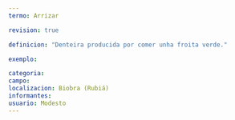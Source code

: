 ```yaml
---
termo: Arrizar

revision: true

definicion: "Denteira producida por comer unha froita verde."

exemplo:

categoria:
campo:
localizacion: Biobra (Rubiá)
informantes:
usuario: Modesto
---
```

